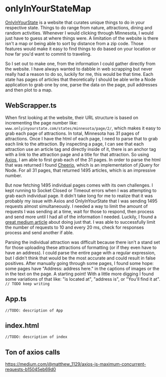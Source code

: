 # onlyInYourStateMap

[OnlyInYourState](https://www.onlyinyourstate.com) is a website that curates unique things to do in your respective state. Things to do range from nature, attractions, dining and random activities. Whenever I would clicking through Minnesota, I would just have to guess at where things were. A limitation of the website is there isn't a map or being able to sort by distance from a zip code. Those features would make it easy to find things to do based on your location or how far you'd want to commit to traveling. 

So I set out to make one, from the information I could gather directly from the website. I have always wanted to dabble in web scrapping but never really had a reason to do so, luckily for me, this would be that time. Each state has pages of articles that theoretically I should be able write a Node application to grab one by one, parse the data on the page, pull addresses and then plot to a map. 

## WebScrapper.ts

When first looking at the website, their URL structure is based on incrementing the page number like: ```www.onlyinyourstate.com/states/minnesota/page/2/```, which makes it easy to grab each page of attractions. In total, Minnesota has 31 pages of attractions. Once I have the html of each page, I need to parse that to grab each link to the attraction. By inspecting a page, I can see that each attraction use an article tag and directly inside of it, there is an anchor tag with a link to the attraction page and a title for that attraction. So using [Axios](https://github.com/axios/axios), I am able to first grab each of the 31 pages. In order to parse the html that was returned I found [Cheerio](https://github.com/cheeriojs/cheerio), which is an implementation of jQuery for Node. For all 31 pages, that returned 1495 articles, which is an impressive number. 

But now fetching 1495 individual pages comes with its own challenges. I kept running to Socket Closed or Timeout errors when I was attempting to grab each individual page. It didn't take long for me to realize that it was probably my issue with Axios and OnlyInYourState that I was sending 1495 requests almost simultaneously. I needed a way to limit the amount of requests I was sending at a time, wait for those to respond, then process and send more until I had all of the information I needed. Luckily, I found a [great medium article](https://medium.com/@matthew_1129/axios-js-maximum-concurrent-requests-b15045eb69d0) about doing just that. I was able to successfully limit the number of requests to 10 and every 20 ms, check for responses process and send another if able. 

Parsing the individual attraction was difficult because there isn't a stand set for those uploading these attractions of formatting (or if they even have to have an address). I could parse the entire page with a regular expression, but I didn't think that would be the most accurate and could result in false positives. After manually going through some pages, I found some hope: some pages have "Address: address here." in the captions of images or the in the text on the page. A starting point! With a little more digging I found some variations of that like: "is located at", "address is", or "You'll find it at". ```// TODO keep writing```

## App.ts

```//TODO: description of App```

## index.html

```//TODO: description of index```

## Ton of axios calls

https://medium.com/@matthew_1129/axios-js-maximum-concurrent-requests-b15045eb69d0 